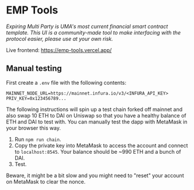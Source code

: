 # EMP Tools

_Expiring Multi Party is UMA's most current financial smart contract template. This UI is a community-made tool to make interfacing with the protocol easier, please use at your own risk._

Live frontend: https://emp-tools.vercel.app/

## Manual testing

First create a `.env` file with the following contents:

```
MAINNET_NODE_URL=https://mainnet.infura.io/v3/<INFURA_API_KEY>
PRIV_KEY=0x123456789...
```

The following instructions will spin up a test chain forked off mainnet and also swap 10 ETH to DAI on Uniswap so that you have a healthy balance of ETH and DAI to test with. You can manually test the dapp with MetaMask in your browser this way.

1. Run `npm run chain`.
2. Copy the private key into MetaMask to access the account and connect to `localhost:8545`. Your balance should be ~990 ETH and a bunch of DAI.
3. Test.

Beware, it might be a bit slow and you might need to "reset" your account on MetaMask to clear the nonce.
